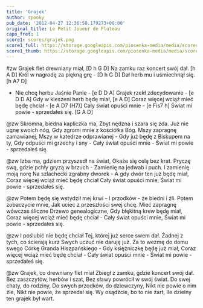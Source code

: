 ```yaml
---
title: 'Grajek'
author: spooky
pub_date: '2012-04-27 12:36:58.179273+00:00'
original_title: Le Petit Joueur de Fluteau
capo_fret: 1
score1: scores/grajek.png
score1_full: https://storage.googleapis.com/piosenka-media/media/scores/grajek.png
score1_thumb: https://storage.googleapis.com/piosenka-media/media/scores/grajek.png.180x0_q85_upscale.jpg
---
```


#zw
Grajek flet drewniany miał, [D h G D]
Na zamku raz koncert swój dał. [h A D]
Król w nagrodę za piękną grę - [D h G D]
Dał herb mu i uśmiechnął się. [h A7 D]
- Nie chcę herbu Jaśnie Panie - [e D D A]
Grajek rzekł zdecydowanie - [e D D A]
Gdy w kieszeni herb będę miał, [e A D]
Coraz więcej wciąż mieć będę chciał - [e A D7 (H7)]
Cały świat opuści mnie - [e Fis7 h]
Świat mi powie - sprzedałeś się. [G A D]

@zw
Skromna, biedna kapliczka ma,
Zbyt nędzna i szara się zda.
Już nie ugnę swoich nóg,
Gdy zgromi mnie z kościółka Bóg.
Mszy zapragnę zamawianej,
Mszy w katedrze odprawianej -
Gdy już będę z Biskupem na ty,
Gdy odpuści mi grzechy i sny -
Cały świat opuści mnie -
Świat mi powie - sprzedałeś się.

@zw
Izba ma, gdziem przyszedł na świat,
Okaże się celą bez krat.
Pryczę swą, gdzie pchły gryzą w brzuch -
Zamienię na jedwab i puch.
I zamienię moją norę
Na szlachecki zgrabny dworek -
A gdy dwór ten już będę miał,
Coraz więcej wciąż mieć będę chciał
Cały świat opuści mnie,
Świat mi powie - sprzedałeś się.

@zw
Potem będę się wstydził mej krwi -
I przodków - że biedni i źli.
Potem zobaczycie mnie,
Jak uciec z przeszłości swej chcę.
Mieć zapragnę wówczas śliczne
Drzewo genealogiczne,
Gdy błękitną krew będę miał,
Coraz więcej wciąż mieć będę chciał -
Cały świat opuści mnie,
Świat mi powie - sprzedałeś się.

@zw
I poślubić nie będę chciał
Tej, której już serce swem dał.
Żadnej z tych, co ścierają kurz
Swych uczuć nie daruję już.
Za to wezmę do domu swego
Córkę Granda Hiszpańskiego -
Gdy księżniczkę będę już miał,
Coraz więcej wciąż mieć będę chciał -
Cały świat opuści mnie -
Świat mi powie - sprzedałeś się.

@zw
Grajek, co drewniany flet miał
Zbiegł z zamku, gdzie koncert swój dał.
Bez zaszczytów, herbów i szat,
Bez sławy powrócił w swój świat.
Do swej chaty, do rodziny,
Do swych przodków, do dziewczyny,
Nikt nie powie o nim źle,
Nikt nie powie, że sprzedał się.
Wy osądźcie, bo to nie żart,
Ile dzielny ten grajek był wart.